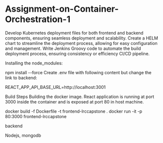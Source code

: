 # Assignment-on-Container-Orchestration-1
Develop Kubernetes deployment files for both frontend and backend components, ensuring seamless deployment and scalability.  Create a HELM chart to streamline the deployment process, allowing for easy configuration and management.  Write Jenkins Groovy code to automate the build deployment process, ensuring consistency or efficiency CI/CD pipeline.

Installing the node_modules:



npm install --force
Create .env file with following content but change the link to backend:



REACT_APP_API_BASE_URL=http://localhost:3001



Build Steps
Building the docker image. React application is running at port 3000 inside the container and is exposed at port 80 in host machine.



docker build -f Dockerfile -t frontend-lrccapstone .
docker run -it -p 80:3000 frontend-lrccapstone

backend


Nodejs, mongodb
